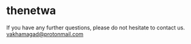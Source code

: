 # thenetwa

If you have any further questions, please do not hesitate to contact us.
<vakhamagad@protonmail.com>
